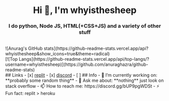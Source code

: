 <h1 align="center">Hi 👋, I'm whyisthesheep</h1>
<h3 align="center">I do python, Node JS, HTML(+CSS+JS) and a variety of other stuff</h3>
<br/>
![Anurag's GitHub stats](https://github-readme-stats.vercel.app/api?whyisthesheep&show_icons=true&theme=radical)
<br/>
[![Top Langs](https://github-readme-stats.vercel.app/api/top-langs/?username=whyisthesheep)](https://github.com/anuraghazra/github-readme-stats)
<br/>
## Links
- [x] <a href="https://replit.com/whyisthesheep">replit</a>
- [x] <a href="https://discord.gg/bUP9pgWDSt">discord</a>
- [ ] 
## Info
- 🔭 I’m currently working on: **probably some random thing**
- 💬 Ask me about: **nothing** just look on stack overflow
- 📫 How to reach me: https://discord.gg/bUP9pgWDSt
- ⚡ Fun fact: replit > heroku
